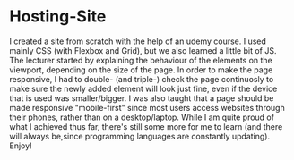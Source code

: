 # Hosting-Site
I created a site from scratch with the help of an udemy course. I used mainly CSS (with Flexbox and Grid), but we also learned a little bit of JS. The lecturer started by explaining the behaviour of the elements on the viewport, depending on the size of the page.
In order to make the page responsive, I had to double- (and triple-) check the page continuosly to make sure the newly added element will look just fine, even if the device that is used was smaller/bigger.
I was also taught that a page should be made responsive "mobile-first" since most users access websites through their phones, rather than on a desktop/laptop. While I am quite proud of what I achieved thus far, there's still some more for me to learn (and there will always be,since programming languages are constantly updating).
Enjoy!
